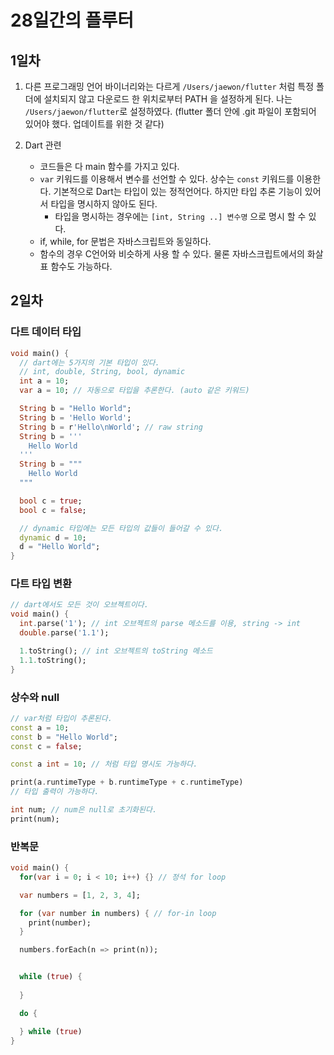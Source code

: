# 28일간의 플루터

## 1일차
1. 다른 프로그래밍 언어 바이너리와는 다르게 `/Users/jaewon/flutter` 처럼 특정 폴더에 설치되지 않고 다운로드 한 위치로부터 PATH 을 설정하게 된다. 나는 `/Users/jaewon/flutter`로 설정하였다. (flutter 폴더 안에 .git 파일이 포함되어 있어야 했다. 업데이트를 위한 것 같다) 

2. Dart 관련
    - 코드들은 다 main 함수를 가지고 있다.
    - `var` 키워드를 이용해서 변수를 선언할 수 있다. 상수는 `const` 키워드를 이용한다. 기본적으로 Dart는 타입이 있는 정적언어다. 하지만 타입 추론 기능이 있어서 타입을 명시하지 않아도 된다.
      - 타입을 명시하는 경우에는 `[int, String ..] 변수명` 으로 명시 할 수 있다.
    - if, while, for 문법은 자바스크립트와 동일하다.
    - 함수의 경우 C언어와 비슷하게 사용 할 수 있다. 물론 자바스크립트에서의 화살표 함수도 가능하다.

## 2일차
### 다트 데이터 타입
```dart
void main() {
  // dart에는 5가지의 기본 타입이 있다.
  // int, double, String, bool, dynamic
  int a = 10;
  var a = 10; // 자동으로 타입을 추론한다. (auto 같은 키워드)

  String b = "Hello World";
  String b = 'Hello World';
  String b = r'Hello\nWorld'; // raw string
  String b = '''
    Hello World
  '''
  String b = """
    Hello World
  """

  bool c = true;
  bool c = false;

  // dynamic 타입에는 모든 타입의 값들이 들어갈 수 있다.
  dynamic d = 10;
  d = "Hello World";
}
```

### 다트 타입 변환
```dart
// dart에서도 모든 것이 오브젝트이다.
void main() {
  int.parse('1'); // int 오브젝트의 parse 메소드를 이용, string -> int
  double.parse('1.1');

  1.toString(); // int 오브젝트의 toString 메소드
  1.1.toString();
}
```

### 상수와 null
```dart
// var처럼 타입이 추론된다.
const a = 10;
const b = "Hello World";
const c = false;

const a int = 10; // 처럼 타입 명시도 가능하다.

print(a.runtimeType + b.runtimeType + c.runtimeType)
// 타입 출력이 가능하다.

int num; // num은 null로 초기화된다.
print(num);
```

### 반복문
```dart
void main() {
  for(var i = 0; i < 10; i++) {} // 정석 for loop

  var numbers = [1, 2, 3, 4];

  for (var number in numbers) { // for-in loop
    print(number);
  }

  numbers.forEach(n => print(n));


  while (true) {
    
  }

  do {

  } while (true)
}
```
